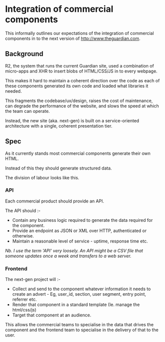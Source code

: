 # Integration of commercial components

This informally outlines our expectations of the integration of commercial components in to the next version of http://www.theguardian.com.

## Background

R2, the system that runs the current Guardian site, used a combination of micro-apps and XHR to insert blobs of HTML/CSS/JS in to every webpage.

This makes it hard to maintain a coherent direction over the code as each of these components generated its own code and loaded what libraries it needed.

This fragments the codebase/ux/design, raises the cost of maintenance, can degrade the performance of the website, and slows the speed at which the team can operate.

Instead, the new site (aka. next-gen) is built on a service-oriented architecture with a single, coherent presentation tier.

## Spec

As it currently stands most commercial components generate their own HTML. 

Instead of this they should generate structured data.

The division of labour looks like this.

### API 

Each commercial product should provide an API.

The API should :-

- Contain any business logic required to generate the data required for the component. 
- Provide an endpoint as JSON or XML over HTTP, authenticated or otherwise.
- Maintain a reasonable level of service - uptime, response time etc.

_Nb. I use the term 'API' very loosely. An API might be a CSV file that someone updates once a week and transfers to a web server._

### Frontend

The next-gen project will :-

- Collect and send to the component whatever information it needs to create an advert - Eg, user_id, section, user segment, entry point, referrer etc.
- Render that component in a standard template (Ie. manage the html/css/js)
- Target that component at an audience.

This allows the commercial teams to specialise in the data that drives the component and the frontend team to specialise in the delivery of that to the user.
